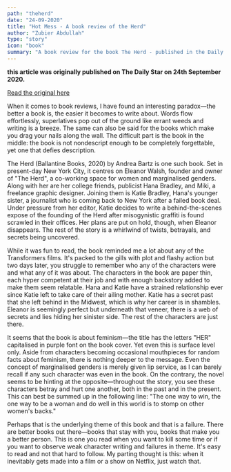 ```yaml
---
path: "theherd"
date: "24-09-2020"
title: "Hot Mess - A book review of the Herd"
author: "Zubier Abdullah"
type: "story"
icon: "book"
summary: "A book review for the book The Herd - published in the Daily Star"
---
```


**this article was originally published on The Daily Star on 24th September 2020.** 



[Read the original here](https://www.thedailystar.net/book-reviews/news/hot-mess-andrea-bartzs-the-herd-1966645)


When it comes to book reviews, I have found an interesting paradox—the better a book is, the easier it becomes to write about. Words flow effortlessly, superlatives pop out of the ground like errant weeds and writing is a breeze. The same can also be said for the books which make you drag your nails along the wall. The difficult part is the book in the middle: the book is not nondescript enough to be completely forgettable, yet one that defies description. 

The Herd (Ballantine Books, 2020) by Andrea Bartz is one such book. Set in present-day New York City, it centres on Eleanor Walsh, founder and owner of "The Herd", a co-working space for women and marginalised genders. Along with her are her college friends, publicist Hana Bradley, and Miki, a freelance graphic designer. Joining them is Katie Bradley, Hana's younger sister, a journalist who is coming back to New York after a failed book deal. Under pressure from her editor, Katie decides to write a behind-the-scenes expose of the founding of the Herd after misogynistic graffiti is found scrawled in their offices. Her plans are put on hold, though, when Eleanor disappears. The rest of the story is a whirlwind of twists, betrayals, and secrets being uncovered. 

[](https://assetsds.cdnedge.bluemix.net/sites/default/files/styles/big_6/public/feature/images/herd.jpg?itok=3oinf_uO&c=30a0d1fb98091a84f69fefeebada47d8)

While it was fun to read, the book reminded me a lot about any of the Transformers films. It's packed to the gills with plot and flashy action but two days later, you struggle to remember who any of the characters were and what any of it was about. The characters in the book are paper thin, each hyper competent at their job and with enough backstory added to make them seem relatable. Hana and Katie have a strained relationship ever since Katie left to take care of their ailing mother. Katie has a secret past that she left behind in the Midwest, which is why her career is in shambles. Eleanor is seemingly perfect but underneath that veneer, there is a web of secrets and lies hiding her sinister side. The rest of the characters are just there. 

It seems that the book is about feminism—the title has the letters "HER" capitalised in purple font on the book cover. Yet even this is surface level only. Aside from characters becoming occasional mouthpieces for random facts about feminism, there is nothing deeper to the message. Even the concept of marginalised genders is merely given lip service, as I can barely recall if any such character was even in the book. On the contrary, the novel seems to be hinting at the opposite—throughout the story, you see these characters betray and hurt one another, both in the past and in the present. This can best be summed up in the following line: "The one way to win, the one way to be a woman and do well in this world is to stomp on other women's backs."

Perhaps that is the underlying theme of this book and that is a failure. There are better books out there—books that stay with you, books that make you a better person. This is one you read when you want to kill some time or if you want to observe weak character writing and failures in theme. It's easy to read and not that hard to follow. My parting thought is this: when it inevitably gets made into a film or a show on Netflix, just watch that. 